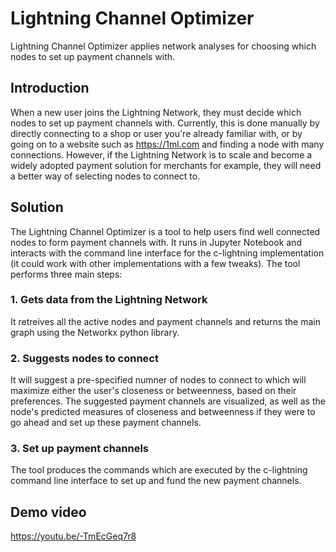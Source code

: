 # Lightning Channel Optimizer

Lightning Channel Optimizer applies network analyses for choosing which nodes to set up payment channels with. 

## Introduction
When a new user joins the Lightning Network, they must decide which nodes to set up payment channels with. Currently, this is done manually by directly connecting to a shop or user you're already familiar with, or by going on to a website such as https://1ml.com and finding a node with many connections. However, if the Lightning Network is to scale and become a widely adopted payment solution for merchants for example, they will need a better way of selecting nodes to connect to. 

## Solution
The Lightning Channel Optimizer is a tool to help users find well connected nodes to form payment channels with. It runs in Jupyter Notebook and interacts with the command line interface for the c-lightning implementation (it could work with other implementations with a few tweaks). The tool performs three main steps:

  ### 1. Gets data from the Lightning Network
  It retreives all the active nodes and payment channels and returns the main graph    using the Networkx python library. 
  ### 2. Suggests nodes to connect 
  It will suggest a pre-specified numner of nodes to connect to which will maximize either the user's closeness or betweenness, based on their preferences. The suggested payment channels are visualized, as well as the node's predicted measures of closeness and betweenness if they  were to go ahead and set up these payment channels.
  ### 3. Set up payment channels
  The tool produces the commands which are executed by the c-lightning command line interface to set up and fund the new payment channels.

## Demo video
https://youtu.be/-TmEcGeq7r8
